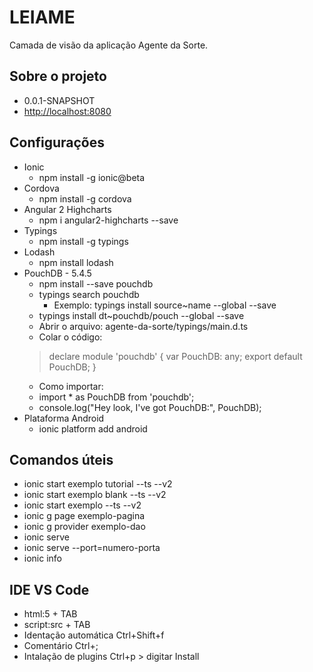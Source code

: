 # LEIAME #

Camada de visão da aplicação Agente da Sorte.

## Sobre o projeto ##

* 0.0.1-SNAPSHOT
* [http://localhost:8080](http://localhost:8080)

## Configurações ##
* Ionic
	- npm install -g ionic@beta
* Cordova
	- npm install -g cordova
* Angular 2 Highcharts
	- npm i angular2-highcharts --save
* Typings
    - npm install -g typings
* Lodash
	- npm install lodash
* PouchDB - 5.4.5
    - npm install --save pouchdb
    - typings search pouchdb
        - Exemplo: typings install source~name --global --save
    - typings install dt~pouchdb/pouch --global --save
    - Abrir o arquivo: agente-da-sorte/typings/main.d.ts
    - Colar o código:
    > declare module 'pouchdb' {
        var PouchDB: any;
        export default PouchDB;
        }
    - Como importar:
    - import * as PouchDB from 'pouchdb';
    - console.log("Hey look, I've got PouchDB:", PouchDB);
* Plataforma Android
    - ionic platform add android

## Comandos úteis ##

* ionic start exemplo tutorial --ts --v2
* ionic start exemplo blank --ts --v2
* ionic start exemplo --ts --v2
* ionic g page exemplo-pagina
* ionic g provider exemplo-dao
* ionic serve
* ionic serve --port=numero-porta
* ionic info

## IDE VS Code ##

* html:5 + TAB
* script:src + TAB
* Identação automática Ctrl+Shift+f
* Comentário Ctrl+;
* Intalação de plugins Ctrl+p > digitar Install
